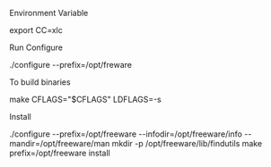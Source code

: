 Environment Variable

export CC=xlc

Run Configure

./configure --prefix=/opt/freware 

To build binaries

make CFLAGS="$CFLAGS" LDFLAGS=-s

Install 

./configure --prefix=/opt/freeware --infodir=/opt/freeware/info --mandir=/opt/freeware/man
mkdir -p /opt/freeware/lib/findutils
make prefix=/opt/freeware install

